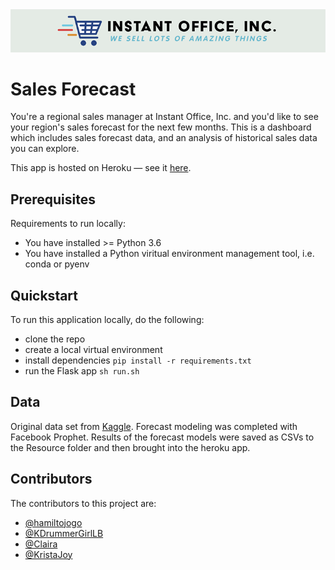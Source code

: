 <img src="https://github.com/KristaJoy/sales-forecast/blob/main/Resources/logo.png">


# Sales Forecast
You're a regional sales manager at Instant Office, Inc. and you'd like to see your region's sales forecast for the next few months. This is a dashboard which includes sales forecast data, and an analysis of historical sales data you can explore. 

This app is hosted on Heroku — see it [here](https://instantoffice.herokuapp.com/).

## Prerequisites
Requirements to run locally:
* You have installed >= Python 3.6
* You have installed a Python viritual environment management tool, i.e. conda or pyenv

## Quickstart
To run this application locally, do the following:
* clone the repo
* create a local virtual environment 
* install dependencies `pip install -r requirements.txt`
* run the Flask app `sh run.sh`

## Data
Original data set from [Kaggle](https://www.kaggle.com/rohitsahoo/sales-forecasting).  Forecast modeling was completed with Facebook Prophet. 
Results of the forecast models were saved as CSVs to the Resource folder and then brought into the heroku app.  

## Contributors
The contributors to this project are:
* [@hamiltojogo](https://github.com/hamiltojogo)
* [@KDrummerGirlLB](https://github.com/DrummerGirlLB)
* [@Claira](https://github.com/julia-claira)
* [@KristaJoy](https://github.com/KristaJoy)
